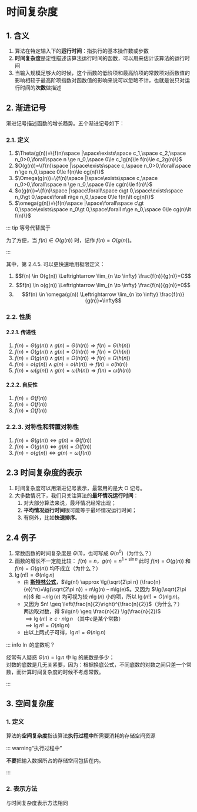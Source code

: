 # 时间复杂度

## 1. 含义

1. 算法在特定输入下的**运行时间**：指执行的基本操作数或步数
2. **时间复杂度**是定性描述该算法运行时间的函数，可以用来估计该算法的运行时间
3. 当输入规模足够大的时候，这个函数的低阶项和最高阶项的常数项对函数值的影响相较于最高阶项指数对函数值的影响来说可以忽略不计，也就是说只对运行时间的**次数**做描述

## 2. 渐进记号

渐进记号描述函数的增长趋势。五个渐进记号如下：

### 2.1. 定义

1. $\Theta(g(n))=\{f(n)\space |\space\exists\space c_1,\space c_2,\space n_0>0,\forall\space n \ge n_0,\space 0\le c_1g(n)\le f(n)\le c_2g(n)\}$
2. $O(g(n))=\{f(n)\space |\space\exists\space c,\space n_0>0,\forall\space n \ge n_0,\space 0\le f(n)\le cg(n)\}$
3. $\Omega(g(n))=\{f(n)\space |\space\exists\space c,\space n_0>0,\forall\space n \ge n_0,\space 0\le cg(n)\le f(n)\}$
4. $o(g(n))=\{f(n)\space |\space\forall\space c\gt 0,\space\exists\space n_0\gt 0,\space\forall n\ge n_0,\space 0\le f(n)\lt cg(n)\}$
5. $\omega(g(n))=\{f(n)\space |\space\forall\space c\gt 0,\space\exists\space n_0\gt 0,\space\forall n\ge n_0,\space 0\le cg(n)\lt f(n)\}$

::: tip 等号代替属于

为了方便，当 $f(n)\in O(g(n))$ 时，记作 $f(n)=O(g(n))$。

:::

其中，第 2.4.5. 可以更快速地用极限定义：

1. $$f(n) \in O(g(n)) \Leftrightarrow \lim_{n \to \infty} \frac{f(n)}{g(n)}=C$$
2. $$f(n) \in o(g(n)) \Leftrightarrow \lim_{n \to \infty} \frac{f(n)}{g(n)}=0$$
3. $$f(n) \in \omega(g(n)) \Leftrightarrow \lim_{n \to \infty} \frac{f(n)}{g(n)}=\infty$$

### 2.2. 性质

#### 2.2.1. 传递性

1. $f(n)=\Theta(g(n))\wedge g(n)=\Theta(h(n))\Rightarrow f(n)=\Theta(h(n))$
2. $f(n)=O(g(n))\wedge g(n)=O(h(n))\Rightarrow f(n)=O(h(n))$
3. $f(n)=\Omega(g(n))\wedge g(n)=\Omega(h(n))\Rightarrow f(n)=\Omega(h(n))$
4. $f(n)=o(g(n))\wedge g(n)=o(h(n))\Rightarrow f(n)=o(h(n))$
5. $f(n)=\omega(g(n))\wedge g(n)=\omega(h(n))\Rightarrow f(n)=\omega(h(n))$

#### 2.2.2. 自反性

1. $f(n)=\Theta(f(n))$
2. $f(n)=O(f(n))$
3. $f(n)=\Omega(f(n))$

### 2.2.3. 对称性和转置对称性

1. $f(n)=\Theta(g(n))\Leftrightarrow g(n)=\Theta(f(n))$
2. $f(n)=O(g(n))\Leftrightarrow g(n)=\Omega(f(n))$
3. $f(n)=o(g(n))\Leftrightarrow g(n)=\omega(f(n))$

## 2.3 时间复杂度的表示

1. 时间复杂度可以用渐进记号表示，最常用的是大 O 记号。
2. 大多数情况下，我们只关注算法的**最坏情况运行时间**：
   1. 对大部分算法来说，最坏情况经常出现；
   2. **平均情况运行时间**很可能等于最坏情况运行时间；
   3. 有例外，比如**快速排序**。

## 2.4 例子

1. 常数函数的时间复杂度是 $\Theta(1)$，也可写成 $\Theta(n^0)$（为什么？）
2. 函数的增长不一定能比较：
   $f(n)=n$，$g(n)=n^{1+\sin n}$
   此时 $f(n)=O(g(n))$ 和 $f(n)=\Omega(g(n))$ 均不成立（为什么？）
3. $\lg(n!)=\Theta(n\lg n)$
   - 由 [**斯特林公式**](https://zhuanlan.zhihu.com/p/145007068)，$\lg(n!) \approx \lg(\sqrt{2\pi n} (\frac{n}{e})^n)=\lg(\sqrt{2\pi n}) + n\lg(n) – n\lg(e)$。又因为 $\lg(\sqrt{2\pi n})$ 和 $- n\lg(e)$ 均可视为较 $n\lg(n)$ 小的项，所以 $\lg(n!) = O(n\lg{n})$。
   - 又因为 $n! \geq \left(\frac{n}{2}\right)^{\frac{n}{2}}$（为什么？）  
     两边取对数，得 $\lg(n!) \geq \frac{n}{2} \lg(\frac{n}{2})$  
     $\implies\lg(n!) \geq c \cdot n\lg{n}$ （其中$c$是某个常数）  
     $\implies\lg{n}! = \Omega(n\lg{n})$
   - 由以上两式子可得，$\lg{n}! = \Theta(n\lg{n})$

::: info $\ln$ 的底数呢？

经常有人疑惑 $\Theta(n)=\lg n$ 中 lg 的底数是多少；  
对数的底数是几无关紧要，因为：根据换底公式，不同底数的对数之间只差一个常数，而计算时间复杂度的时候不考虑常数。

:::

## 3. 空间复杂度

### 1. 定义

算法的**空间复杂度**指该算法**执行过程中**所需要消耗的存储空间资源

::: warning“执行过程中”

**不要**把输入数据所占的存储空间包括在内。

:::

### 2. 表示方法

与时间复杂度表示方法相同
